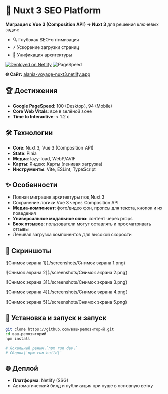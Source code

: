 # 🚀 Nuxt 3 SEO Platform

**Миграция с Vue 3 (Composition API) → Nuxt 3** для решения ключевых задач:

* 🔍 Глубокая SEO-оптимизация
* ⚡ Ускорение загрузки страниц
* 🧩 Унификация архитектуры

[![Deployed on Netlify](https://img.shields.io/badge/Deployed_on-Netlify-00C7B7)](https://alania-voyage-nuxt3.netlify.app)
![PageSpeed](https://img.shields.io/badge/Speed-95%7C100%7C100%7C100-success)

**🌐 Сайт:** [alania-voyage-nuxt3.netlify.app](https://alania-voyage-nuxt3.netlify.app)

## 🏆 Достижения

* **Google PageSpeed**: 100 (Desktop), 94 (Mobile)
* **Core Web Vitals**: все в зелёной зоне
* **Time to Interactive**: < 1.2 с

## 🛠 Технологии

* **Core**: Nuxt 3, Vue 3 (Composition API)
* **State**: Pinia
* **Медиа**: lazy-load, WebP/AVIF
* **Карты**: Яндекс.Карты (ленивая загрузка)
* **Инструменты**: Vite, ESLint, TypeScript

## ✨ Особенности

* Полная миграция архитектуры под Nuxt 3
* Сохранение логики Vue 3 через Composition API
* **Медиа-компонент**: фото/видео фон, пропсы для текста, кнопок и их поведения
* **Универсальное модальное окно**: контент через props
* **Блок отзывов**: пользователи могут оставлять и просматривать отзывы
* Ленивая загрузка компонентов для высокой скорости

## 📸 Скриншоты

!\[Снимок экрана 1]\(./screenshots/Снимок экрана 1.png)

!\[Снимок экрана 2]\(./screenshots/Снимок экрана 2.png)

!\[Снимок экрана 3]\(./screenshots/Снимок экрана 3.png)

!\[Снимок экрана 4]\(./screenshots/Снимок экрана 4.png)

!\[Снимок экрана 5]\(./screenshots/Снимок экрана 5.png)

## 🚀 Установка и запуск и запуск

```bash
git clone https://github.com/ваш-репозиторий.git
cd ваш-репозиторий
npm install

# Локальный режим\`npm run dev\`
# Сборка\`npm run build\`
```

## 🌐 Деплой

* **Платформа**: Netlify (SSG)
* Автоматический билд и публикация при пуше в основную ветку

